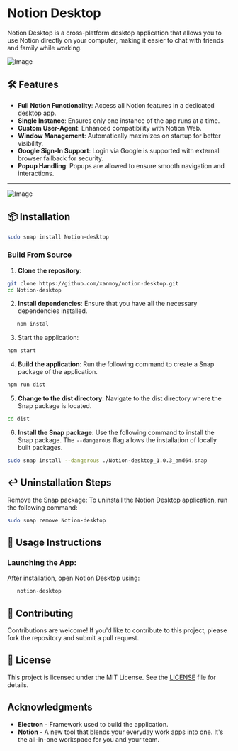 # Notion Desktop

Notion Desktop is a cross-platform desktop application that allows you to use Notion directly on your computer, making it easier to chat with friends and family while working.

![Image](https://github.com/xanmoy/notion-desktop/blob/main/screenshots/banner.png)

## 🛠 **Features**

- **Full Notion Functionality**: Access all Notion features in a dedicated desktop app.
- **Single Instance**: Ensures only one instance of the app runs at a time.
- **Custom User-Agent**: Enhanced compatibility with Notion Web.
- **Window Management**: Automatically maximizes on startup for better visibility.
- **Google Sign-In Support**: Login via Google is supported with external browser fallback for security.
- **Popup Handling**: Popups are allowed to ensure smooth navigation and interactions.

---

![Image](https://github.com/xanmoy/notion-desktop/blob/main/screenshots/image1.png)

## 📦 **Installation**

```bash
sudo snap install Notion-desktop
```

### Build From Source

1. **Clone the repository**:

```bash
git clone https://github.com/xanmoy/notion-desktop.git
cd Notion-desktop
```

2. **Install dependencies**: Ensure that you have all the necessary dependencies installed.

```bash
   npm instal
```

3. Start the application:

```bash
npm start
```

4. **Build the application**: Run the following command to create a Snap package of the application.

```bash
npm run dist
```

5. **Change to the dist directory**: Navigate to the dist directory where the Snap package is located.

```bash
cd dist
```

6. **Install the Snap package**: Use the following command to install the Snap package. The `--dangerous` flag allows the installation of locally built packages.

```bash
sudo snap install --dangerous ./Notion-desktop_1.0.3_amd64.snap 
```

## ↩️ **Uninstallation Steps**

Remove the Snap package: To uninstall the Notion Desktop application, run the following command:

```bash
sudo snap remove Notion-desktop
```

## 📖 **Usage Instructions**

### **Launching the App**:

   After installation, open Notion Desktop using:

```bash
   notion-desktop
```

## 🤝 **Contributing**

Contributions are welcome! If you'd like to contribute to this project, please fork the repository and submit a pull request.

## 📜 **License**

This project is licensed under the MIT License. See the [LICENSE](./LICENSE) file for details.

## Acknowledgments

- **Electron** - Framework used to build the application.
- **Notion** - A new tool that blends your everyday work apps into one. It's the all-in-one workspace for you and your team.
